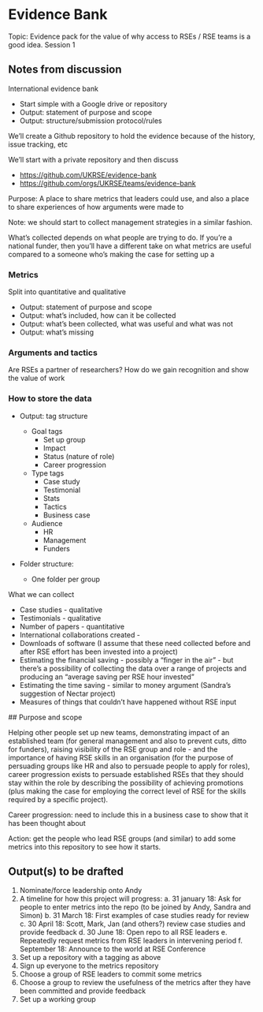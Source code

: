 # Evidence Bank 

Topic: Evidence pack for the value of why access to RSEs / RSE teams is a good idea.
Session 1 

## Notes from discussion

International evidence bank
* Start simple with a Google drive or repository
* Output: statement of purpose and scope
* Output: structure/submission protocol/rules

We’ll create a Github repository to hold the evidence because of the history, issue tracking, etc

We’ll start with a private repository and then discuss
* https://github.com/UKRSE/evidence-bank
* https://github.com/orgs/UKRSE/teams/evidence-bank

Purpose: A place to share metrics that leaders could use, and also a place to share experiences of how arguments were made to 

Note: we should start to collect management strategies in a similar fashion.

What’s collected depends on what people are trying to do. If you’re a national funder, then you’ll have a different take on what metrics are useful compared to a someone who’s making the case for setting up a 

### Metrics

Split into quantitative and qualitative
* Output: statement of purpose and scope
* Output: what’s included, how can it be collected
* Output: what’s been collected, what was useful and what was not
* Output: what’s missing

### Arguments and tactics
Are RSEs a partner of researchers? How do we gain recognition and show the value of work

### How to store the data
* Output: tag structure
  + Goal tags
    - Set up group
    - Impact
    - Status (nature of role)
    - Career progression
  + Type tags
    - Case study
    - Testimonial
    - Stats
    - Tactics
    - Business case
  + Audience
    - HR
    - Management
    - Funders

* Folder structure:
    - One folder per group

What we can collect
* Case studies - qualitative
* Testimonials - qualitative
* Number of papers - quantitative
* International collaborations created - 
* Downloads of software (I assume that these need collected before and after RSE effort has been invested into a project)
* Estimating the financial saving - possibly a “finger in the air” - but there’s a possibility of collecting the data over a range of projects and producing an “average saving per RSE hour invested”
* Estimating the time saving - similar to money argument (Sandra’s suggestion of Nectar project)
* Measures of things that couldn’t have happened without RSE input

## Purpose and scope

Helping other people set up new teams, demonstrating impact of an established team (for general management and also to prevent cuts, ditto for funders), raising visibility of the RSE group and role - and the importance of having RSE skills in an organisation (for the purpose of persuading groups like HR and also to persuade people to apply for roles), career progression exists to persuade established RSEs that they should stay within the role by describing the possibility of achieving promotions (plus making the case for employing the correct level of RSE for the skills required by a specific project). 

Career progression: need to include this in a business case to show that it has been thought about

Action: get the people who lead RSE groups (and similar) to add some metrics into this repository to see how it starts.

## Output(s) to be drafted


1. Nominate/force leadership onto Andy
2. A timeline for how this project will progress:
   a. 31 january 18: Ask for people to enter metrics into the repo (to be joined by Andy, Sandra and Simon)
   b. 31 March 18: First examples of case studies ready for review
   c. 30 April 18: Scott, Mark, Jan (and others?) review case studies and provide feedback
   d. 30 June 18: Open repo to all RSE leaders
   e. Repeatedly request metrics from RSE leaders in intervening period
   f. September 18: Announce to the world at RSE Conference
3. Set up a repository with a tagging as above
4. Sign up everyone to the metrics repository
5. Choose a group of RSE leaders to commit some metrics
6. Choose a group to review the usefulness of the metrics after they have been committed and provide feedback
7. Set up a working group

